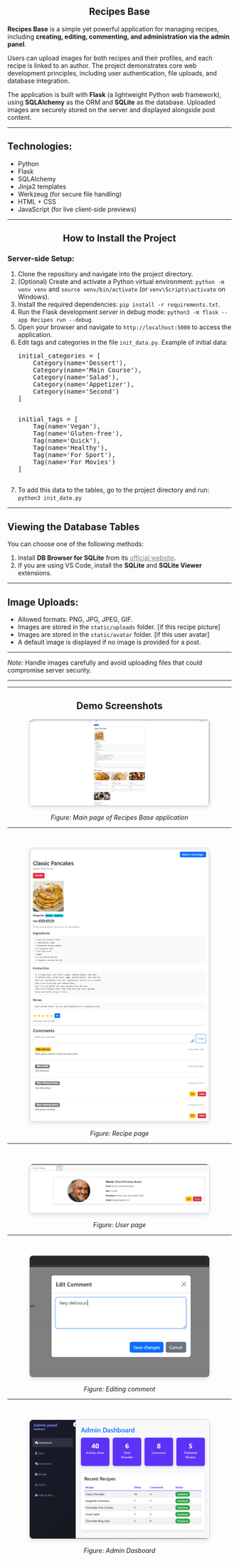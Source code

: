 <h2 style="text-align:center">Recipes Base</h2>
<p><strong>Recipes Base</strong> is a simple yet powerful application for managing recipes, including <strong>creating, editing, commenting, and administration via the admin panel</strong>.</p>

<p>Users can upload images for both recipes and their profiles, and each recipe is linked to an author. The project demonstrates core web development principles, including user authentication, file uploads, and database integration.</p>

<p>The application is built with <strong>Flask</strong> (a lightweight Python web framework), using <strong>SQLAlchemy</strong> as the ORM and <strong>SQLite</strong> as the database. Uploaded images are securely stored on the server and displayed alongside post content.</p>

<hr>

<h2>Technologies:</h2>
<ul>
    <li>Python</li>
    <li>Flask</li>
    <li>SQLAlchemy</li>
    <li>Jinja2 templates</li>
    <li>Werkzeug (for secure file handling)</li>
    <li>HTML + CSS</li>
    <li>JavaScript (for live client-side previews)</li>
</ul>

<hr>

<h2 style="text-align:center">How to Install the Project</h2>
<h3>Server-side Setup:</h3>
<ol>
  <li>Clone the repository and navigate into the project directory.</li>
  <li>(Optional) Create and activate a Python virtual environment:
    <code>python -m venv venv</code> and <code>source venv/bin/activate</code> (or <code>venv\Scripts\activate</code> on Windows).
  </li>
  <li>Install the required dependencies:
    <code>pip install -r requirements.txt</code>.
  </li>
  <li>Run the Flask development server in debug mode:
    <code>python3 -m flask --app Recipes run --debug</code>.
  </li>
  <li>Open your browser and navigate to <code>http://localhost:5000</code> to access the application.</li>
  <li>Edit tags and categories in the file <code>init_data.py</code>. Example of initial data:<br>
  <pre>
initial_categories = [
    Category(name='Dessert'),
    Category(name='Main Course'),
    Category(name='Salad'),
    Category(name='Appetizer'),
    Category(name='Second')
]
  </pre>
  <pre>
initial_tags = [
    Tag(name='Vegan'),
    Tag(name='Gluten-free'),
    Tag(name='Quick'),
    Tag(name='Healthy'),
    Tag(name='For Sport'),
    Tag(name='For Movies')
]
  </pre>
  </li>
  <li>To add this data to the tables, go to the project directory and run:
    <code>python3 init_date.py</code>
  </li>
</ol>

<hr>

<h2>Viewing the Database Tables</h2>
<p>You can choose one of the following methods:</p>
<ol>
  <li>Install <strong>DB Browser for SQLite</strong> from its <a href="https://sqlitebrowser.org/" target="_blank" style="color: grey;">official website</a>.</li>
  <li>If you are using VS Code, install the <strong>SQLite</strong> and <strong>SQLite Viewer</strong> extensions.</li>
</ol>

<hr>

<h2>Image Uploads:</h2>
<ul>
  <li>Allowed formats: PNG, JPG, JPEG, GIF.</li>
  <li>Images are stored in the <code>static/uploads</code> folder. [if this recipe picture]</li>
  <li>Images are stored in the <code>static/avatar</code> folder. [if this user avatar]</li>
  <li>A default image is displayed if no image is provided for a post.</li>
</ul>

<hr>
<p><em>Note:</em> Handle images carefully and avoid uploading files that could compromise server security.</p>
<hr>

<hr>

<h2 style="text-align:center">Demo Screenshots</h2>
<p style="text-align:center">
    <img src="flask_admin/demo_images/home.png" alt="Recipes Base Screenshot" style="max-width:80%; border:1px solid #ccc; border-radius:8px; box-shadow:0 4px 10px rgba(0,0,0,0.1);">
</p>
<p style="text-align:center"><em>Figure: Main page of Recipes Base application</em></p>

<hr>
<br>
<p style="text-align:center">
    <img src="flask_admin/demo_images/recipe.png" alt="Recipes Base Screenshot" style="max-width:80%; border:1px solid #ccc; border-radius:8px; box-shadow:0 4px 10px rgba(0,0,0,0.1);">
</p>
<p style="text-align:center"><em>Figure: Recipe page</em></p>

<hr>
<br>
<p style="text-align:center">
    <img src="flask_admin/demo_images/user.png" alt="Recipes Base Screenshot" style="max-width:80%; border:1px solid #ccc; border-radius:8px; box-shadow:0 4px 10px rgba(0,0,0,0.1);">
</p>
<p style="text-align:center"><em>Figure: User page</em></p>

<hr>
<br>
<p style="text-align:center">
    <img src="flask_admin/demo_images/edit_comment.png" alt="Recipes Base Screenshot" style="max-width:80%; border:1px solid #ccc; border-radius:8px; box-shadow:0 4px 10px rgba(0,0,0,0.1);">
</p>
<p style="text-align:center"><em>Figure: Editing comment</em></p>

<hr>
<br>
<p style="text-align:center">
    <img src="flask_admin/demo_images/admin_dashboard.png" alt="Recipes Base Screenshot" style="max-width:80%; border:1px solid #ccc; border-radius:8px; box-shadow:0 4px 10px rgba(0,0,0,0.1);">
</p>
<p style="text-align:center"><em>Figure: Admin Dasboard</em></p>

